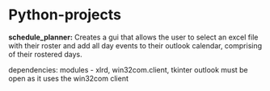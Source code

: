 # Python-projects

<b>schedule_planner:</b>
Creates a gui that allows the user to select an excel file with their roster and add all day events to their outlook calendar, comprising of their rostered days.

dependencies:
modules - xlrd, win32com.client, tkinter
outlook must be open as it uses the win32com client


